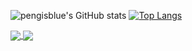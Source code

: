 ![pengisblue's GitHub stats](https://github-readme-stats.vercel.app/api?username=pengisblue&count_private=true&show_icons=true&theme=blueberry&hide_border=false&hide=issues) 
[![Top Langs](https://github-readme-stats.vercel.app/api/top-langs/?username=pengisblue&layout=compact&theme=blueberry)](https://github.com/anuraghazra/github-readme-stats)

<a href="https://github.com/pengisblue/TIL">
  <img align="center" src="https://github-readme-stats.vercel.app/api/pin/?username=pengisblue&repo=TIL&show_owner=true&theme=react" />
</a>
<a href="https://github.com/pengisblue/AlgorithmStudy">
  <img align="center" src="https://github-readme-stats.vercel.app/api/pin/?username=pengisblue&repo=AlgorithmStudy&show_owner=true&theme=react" />
</a>

<!---
pengisblue/pengisblue is a ✨ special ✨ repository because its `README.md` (this file) appears on your GitHub profile.
You can click the Preview link to take a look at your changes.
--->
